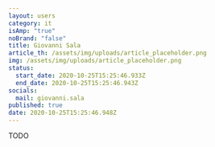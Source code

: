 ```yaml
---
layout: users
category: it
isAmp: "true"
noBrand: "false"
title: Giovanni Sala
article_th: /assets/img/uploads/article_placeholder.png
img: /assets/img/uploads/article_placeholder.png
status:
  start_date: 2020-10-25T15:25:46.933Z
  end_date: 2020-10-25T15:25:46.943Z
socials:
  mail: giovanni.sala
published: true
date: 2020-10-25T15:25:46.948Z
---
```

TODO